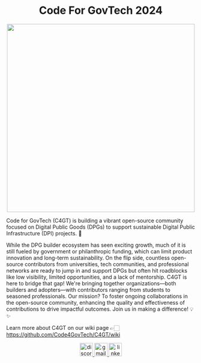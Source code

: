 <div align="Center"><h1>Code For GovTech 2024</h1></div>

<div align="Center"><img src="https://static.wixstatic.com/media/060b0c_8029055ce0074bfaa4bb6d9f1c2c33d2~mv2.png/v1/fill/w_2266,h_2168,al_c,q_95,usm_0.66_1.00_0.01,enc_auto/060b0c_8029055ce0074bfaa4bb6d9f1c2c33d2~mv2.png" height ="500" align="Center"/><br>
</div>




Code for GovTech (C4GT) is building a vibrant open-source community focused on Digital Public Goods (DPGs) to support sustainable Digital Public Infrastructure (DPI) projects. 🚀

While the DPG builder ecosystem has seen exciting growth, much of it is still fueled by government or philanthropic funding, which can limit product innovation and long-term sustainability. On the flip side, countless open-source contributors from universities, tech communities, and professional networks are ready to jump in and support DPGs but often hit roadblocks like low visibility, limited opportunities, and a lack of mentorship.
C4GT is here to bridge that gap! We're bringing together organizations—both builders and adopters—with contributors ranging from students to seasoned professionals. Our mission? To foster ongoing collaborations in the open-source community, enhancing the quality and effectiveness of contributions to drive impactful outcomes. Join us in making a difference! 💡✨

Learn more about C4GT on our wiki page 👉🏻 https://github.com/Code4GovTech/C4GT/wiki

<div align="center">
  <a href="https://discord.com/invite/V3Aa9qk4Wt" target="_blank">
    <img src="https://img.shields.io/static/v1?message=Discord&logo=discord&label=&color=7289DA&logoColor=white&labelColor=&style=for-the-badge" height="35" alt="discord logo"  />
  </a>

<a href="https://codeforgovtech.in/" target="_blank">
    <img src="https://img.shields.io/static/v1?message=Gmail&logo=gmail&label=&color=D14836&logoColor=white&labelColor=&style=for-the-badge" height="35" alt="gmail logo" " height="35" alt="gmail logo"  />
  </a>

<a href="https://www.linkedin.com/company/code-for-govtech/" target="_blank">
    <img src="https://img.shields.io/static/v1?message=LinkedIn&logo=linkedin&label=&color=0077B5&logoColor=white&labelColor=&style=for-the-badge" height="35" alt="linkedin logo"  />
  </a>
</div>

